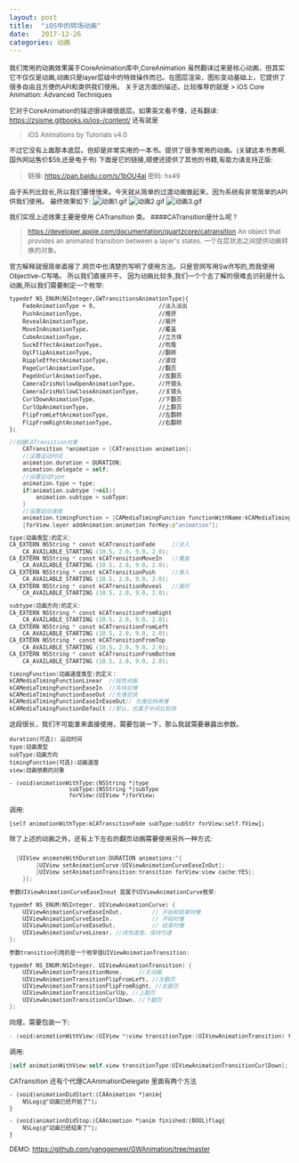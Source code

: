 ```yaml
---
layout: post
title:  "iOS中的转场动画"
date:   2017-12-26
categories: 动画
---
```


<small>
我们常用的动画效果属于CoreAnimation库中,CoreAnimation 虽然翻译过来是核心动画，但其实它不仅仅是动画,动画只是layer层级中的特效操作而已。在图层渲染，图形变动基础上，它提供了很多自由且方便的API和类供我们使用。
关于这方面的描述，比较推荐的就是
> iOS Core Animation: Advanced Techniques

它对于CoreAnimation的描述很详细很底层。如果英文看不懂，还有翻译:
https://zsisme.gitbooks.io/ios-/content/
还有就是
> iOS Animations by Tutorials v4.0

不过它没有上面那本底层。但却是非常实用的一本书。提供了很多常用的动画。(关键这本书贵啊.国外网站售价$59,还是电子书)
下面是它的链接,顺便还提供了其他的书籍,有能力请支持正版:
>链接: https://pan.baidu.com/s/1bOU4ai 密码: hx49

由于系列比较长,所以我们要慢慢来。今天就从简单的过渡动画做起来，因为系统有非常简单的API供我们使用。
最终效果如下:
![动画1.gif](http://upload-images.jianshu.io/upload_images/1120896-c8ad18bf8a493307.gif?imageMogr2/auto-orient/strip%7CimageView2/2/w/1240)
![动画2.gif](http://upload-images.jianshu.io/upload_images/1120896-21b91d55e158b63a.gif?imageMogr2/auto-orient/strip%7CimageView2/2/w/1240)
![动画3.gif](http://upload-images.jianshu.io/upload_images/1120896-0c4fb5b2e6af45e6.gif?imageMogr2/auto-orient/strip%7CimageView2/2/w/1240)

我们实现上述效果主要是使用 CATransition 类。
####CATransition是什么呢？
>https://developer.apple.com/documentation/quartzcore/catransition
> An object that provides an animated transition between a layer's states.
一个在层状态之间提供动画转换的对象。

官方解释就很简单直接了.网页中也清楚的写明了使用方法。只是官网写用Swift写的,而我使用Objective-C写咯。 所以我们直接开干。
因为动画比较多,我们一个个去了解的很难去识别是什么动画,所以我们需要制定一个枚举:
```
typedef NS_ENUM(NSInteger,GWTransitionsAnimationType){
    FadeAnimationType = 0,                   //淡入淡出
    PushAnimationType,                       //推挤
    RevealAnimationType,                     //揭开
    MoveInAnimationType,                     //覆盖
    CubeAnimationType,                       //立方体
    SuckEffectAnimationType,                 //吮吸
    OglFlipAnimationType,                    //翻转
    RippleEffectAnimationType,               //波纹
    PageCurlAnimationType,                   //翻页
    PageUnCurlAnimationType,                 //反翻页
    CameraIrisHollowOpenAnimationType,       //开镜头
    CameraIrisHollowCloseAnimationType,      //关镜头
    CurlDownAnimationType,                   //下翻页
    CurlUpAnimationType,                     //上翻页
    FlipFromLeftAnimationType,               //左翻转
    FlipFromRightAnimationType,              //右翻转
};
```

```swift
//创建CATransition对象
    CATransition *animation = [CATransition animation];
    //设置运动时间
    animation.duration = DURATION;
    animation.delegate = self;
    //设置运动type
    animation.type = type;
    if(animation.subtype !=nil){
        animation.subtype = subType;
    }
    //设置运动速度
    animation.timingFunction = [CAMediaTimingFunction functionWithName:kCAMediaTimingFunctionEaseInEaseOut];
    [forView.layer addAnimation:animation forKey:@"animation"];

type(动画类型)的定义:
CA_EXTERN NSString * const kCATransitionFade     //淡入
    CA_AVAILABLE_STARTING (10.5, 2.0, 9.0, 2.0);
CA_EXTERN NSString * const kCATransitionMoveIn   //覆盖
    CA_AVAILABLE_STARTING (10.5, 2.0, 9.0, 2.0);
CA_EXTERN NSString * const kCATransitionPush     //推入
    CA_AVAILABLE_STARTING (10.5, 2.0, 9.0, 2.0);
CA_EXTERN NSString * const kCATransitionReveal   //揭开
    CA_AVAILABLE_STARTING (10.5, 2.0, 9.0, 2.0);

subtype(动画方向)的定义:
CA_EXTERN NSString * const kCATransitionFromRight 
    CA_AVAILABLE_STARTING (10.5, 2.0, 9.0, 2.0);
CA_EXTERN NSString * const kCATransitionFromLeft
    CA_AVAILABLE_STARTING (10.5, 2.0, 9.0, 2.0);
CA_EXTERN NSString * const kCATransitionFromTop
    CA_AVAILABLE_STARTING (10.5, 2.0, 9.0, 2.0);
CA_EXTERN NSString * const kCATransitionFromBottom
    CA_AVAILABLE_STARTING (10.5, 2.0, 9.0, 2.0);

timingFunction(动画速度类型)的定义：
kCAMediaTimingFunctionLinear  //线性动画
kCAMediaTimingFunctionEaseIn  //先快后慢
kCAMediaTimingFunctionEaseOut //先慢后快
kCAMediaTimingFunctionEaseInEaseOut// 先慢后快再慢
kCAMediaTimingFunctionDefault //默认，也属于中间比较快
```

这段很长，我们不可能拿来直接使用，需要包装一下，那么我就需要暴露出参数。
```
duration(可选): 运动时间
type:动画类型
subType:动画方向
timingFunction(可选):动画速度
view:动画依赖的对象

- (void)animationWithType:(NSString *)type 
                  subType:(NSString *)subType 
                  forView:(UIView *)forView;
```

调用:
```
[self animationWithType:kCATransitionFade subType:subStr forView:self.fView];
```

除了上述的动画之外，还有上下左右的翻页动画需要使用另外一种方式:
```swift 

  [UIView animateWithDuration:DURATION animations:^{
        [UIView setAnimationCurve:UIViewAnimationCurveEaseInOut];
        [UIView setAnimationTransition:transition forView:view cache:YES];
    }];

参数UIViewAnimationCurveEaseInout 是属于UIViewAnimationCurve枚举:

typedef NS_ENUM(NSInteger, UIViewAnimationCurve) {
    UIViewAnimationCurveEaseInOut,         // 开始和结束时慢
    UIViewAnimationCurveEaseIn,            // 开始时慢
    UIViewAnimationCurveEaseOut,           // 结束时慢
    UIViewAnimationCurveLinear, //线性速度。保持匀速
};

参数transition引用的是一个枚举值UIViewAnimationTransition:

typedef NS_ENUM(NSInteger, UIViewAnimationTransition) {
    UIViewAnimationTransitionNone,     //无动画
    UIViewAnimationTransitionFlipFromLeft, //左翻页
    UIViewAnimationTransitionFlipFromRight, //右翻页
    UIViewAnimationTransitionCurlUp, //上翻页
    UIViewAnimationTransitionCurlDown, //下翻页
};
```

同理，需要包装一下:
``` swift
- (void)animationWithView:(UIView *)view transitionType:(UIViewAnimationTransition) transition;
```
调用:
```swift
[self animationWithView:self.view transitionType:UIViewAnimationTransitionCurlDown];
```

CATransition 还有个代理CAAnimationDelegate
里面有两个方法
```
- (void)animationDidStart:(CAAnimation *)anim{
    NSLog(@"动画已经开始了");
}

- (void)animationDidStop:(CAAnimation *)anim finished:(BOOL)flag{
    NSLog(@"动画已经结束了");
}
```


DEMO:
https://github.com/yanggenwei/GWAnimation/tree/master
</small>


